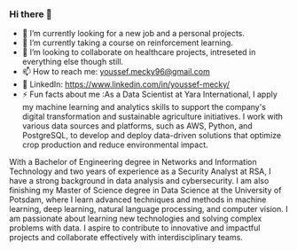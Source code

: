 ### Hi there 👋
- 🔭 I’m currently looking for a new job and a personal projects.
- 🌱 I’m currently taking a course on reinforcement learning.
- 👯 I’m looking to collaborate on healthcare projects, intreseted in everything else though still.
-  📫 How to reach me: youssef.mecky96@gmail.com
-  💬 LinkedIn: https://www.linkedin.com/in/youssef-mecky/
-   ⚡ Fun facts about me :As a Data Scientist at Yara International, I apply my machine learning and analytics skills to support the company's digital transformation and sustainable agriculture initiatives. I work with various data sources and platforms, such as AWS, Python, and PostgreSQL, to develop and deploy data-driven solutions that optimize crop production and reduce environmental impact.

With a Bachelor of Engineering degree in Networks and Information Technology and two years of experience as a Security Analyst at RSA, I have a strong background in data analysis and cybersecurity. I am also finishing my Master of Science degree in Data Science at the University of Potsdam, where I learn advanced techniques and methods in machine learning, deep learning, natural language processing, and computer vision. I am passionate about learning new technologies and solving complex problems with data. I aspire to contribute to innovative and impactful projects and collaborate effectively with interdisciplinary teams.
<!--
**youssefmecky96/youssefmecky96** is a ✨ _special_ ✨ repository because its `README.md` (this file) appears on your GitHub profile.

Here are some ideas to get you started:

- 🔭 I’m currently working on ...
- 🌱 I’m currently learning ...
- 👯 I’m looking to collaborate on ...
- 🤔 I’m looking for help with ...
- 💬 Ask me about ...
- 📫 How to reach me: ...
- 😄 Pronouns: ...
- ⚡ Fun fact: ...
-->

